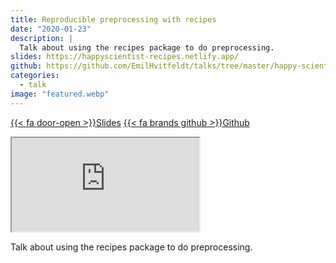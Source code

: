 ```yaml
---
title: Reproducible preprocessing with recipes
date: "2020-01-23"
description: |
  Talk about using the recipes package to do preprocessing.
slides: https://happyscientist-recipes.netlify.app/
github: https://github.com/EmilHvitfeldt/talks/tree/master/happy-scientist_recipes
categories:
  - talk
image: "featured.webp"
---
```






<a href="https://happyscientist-recipes.netlify.app/" class="listing-slides btn-links">{{< fa door-open >}}Slides<a>
<a href="https://github.com/EmilHvitfeldt/talks/tree/master/happy-scientist_recipes" class="listing-github btn-links">{{< fa brands github >}}Github<a>
      
<iframe class="slide-deck" src="https://happyscientist-recipes.netlify.app/"></iframe>

Talk about using the recipes package to do preprocessing.
